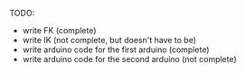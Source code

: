 TODO:
- write FK (complete)
- write IK (not complete, but doesn't have to be)
- write arduino code for the first arduino (complete)
- write arduino code for the second arduino (not complete)

